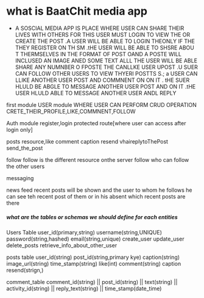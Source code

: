 # what is BaatChit media app 
 * A SOSCIAL MEDIA APP IS PLACE WHERE USER CAN SHARE THEIR LIVES WITH OTHERS 
FOR THIS USER MUST LOGIN TO VIEW THE OR  CREATE THE POST .A USER WILL BE ABLE TO LOGIN THEONLY IF THE  THEY REGISTER ON TH SM .tHE USER WILL BE ABLE TO SHSRE ABOU T THERMSELVES IN THE FORMAT OF POST OAND A POSTE WILL INCLUSED AN IMAGE ANED SOME TEXT ALLL THE USER WILL BE ABLE SHARE ANY NUMNBER O FPOSTE THE CANLLKE USER UPOST .U SUER CAN FOLLOW OTHER USERS TO VIEW THYERI POSTTS S.; a USER CAN LLIKE ANOTHER USER POST AND COMMNENT ON ON IT . tHE SUER HLULD BE ABGLE TO MESSAGE ANOTHER USER POST AND ON IT .tHE USER HLULD ABLE TO MESSAGE ANOTHER  USER ANDL REPLY 

first module 
USER module 
WHERE USER CAN PERFORM CRUD OPERATION CRETE_THEIR_PROFILE,LIKE,COMMNENT,FOLLOW 

Auth module 
register,login protected route[where user can access after login only]

posts
resource,like comment caption resend vhaireplytoThePost send_the_post 

follow
follow is the different resource onthe server 
follow who can follow the other users 

messaging 

news feed 
recent posts will be shown 
and the user to whom he follows he can see teh recent post of them or in his absent which recent posts are there 

##### what are the tables or schemas we should define for each entities 

Users Table 
user_id(primary,string)  username(string,UNIQUE)  password(string,hashed) email(string,unique) 
create_user  update_user  delete_posts  retrieve_info_about_other_user 

posts table 
user_id(string)   post_id(string,primary kye)    caption(string)  image_url(string)   time_stamp(string)
like(int)    comment(string)  caption resend(strign,)

comment_table 
comment_id(string) || post_id(string) ||  text(string) ||  activity_id(string) || reply_text(string) ||  time_stamp(date_time)
 